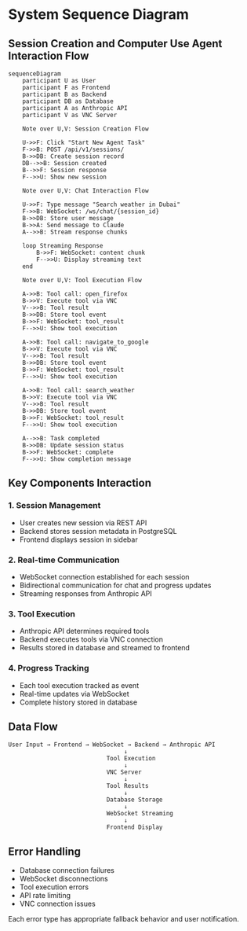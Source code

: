 # System Sequence Diagram

## Session Creation and Computer Use Agent Interaction Flow

```mermaid
sequenceDiagram
    participant U as User
    participant F as Frontend
    participant B as Backend
    participant DB as Database
    participant A as Anthropic API
    participant V as VNC Server

    Note over U,V: Session Creation Flow
    
    U->>F: Click "Start New Agent Task"
    F->>B: POST /api/v1/sessions/
    B->>DB: Create session record
    DB-->>B: Session created
    B-->>F: Session response
    F-->>U: Show new session

    Note over U,V: Chat Interaction Flow
    
    U->>F: Type message "Search weather in Dubai"
    F->>B: WebSocket: /ws/chat/{session_id}
    B->>DB: Store user message
    B->>A: Send message to Claude
    A-->>B: Stream response chunks
    
    loop Streaming Response
        B->>F: WebSocket: content chunk
        F-->>U: Display streaming text
    end
    
    Note over U,V: Tool Execution Flow
    
    A->>B: Tool call: open_firefox
    B->>V: Execute tool via VNC
    V-->>B: Tool result
    B->>DB: Store tool event
    B->>F: WebSocket: tool_result
    F-->>U: Show tool execution
    
    A->>B: Tool call: navigate_to_google
    B->>V: Execute tool via VNC
    V-->>B: Tool result
    B->>DB: Store tool event
    B->>F: WebSocket: tool_result
    F-->>U: Show tool execution
    
    A->>B: Tool call: search_weather
    B->>V: Execute tool via VNC
    V-->>B: Tool result
    B->>DB: Store tool event
    B->>F: WebSocket: tool_result
    F-->>U: Show tool execution
    
    A-->>B: Task completed
    B->>DB: Update session status
    B->>F: WebSocket: complete
    F-->>U: Show completion message
```

## Key Components Interaction

### 1. Session Management
- User creates new session via REST API
- Backend stores session metadata in PostgreSQL
- Frontend displays session in sidebar

### 2. Real-time Communication
- WebSocket connection established for each session
- Bidirectional communication for chat and progress updates
- Streaming responses from Anthropic API

### 3. Tool Execution
- Anthropic API determines required tools
- Backend executes tools via VNC connection
- Results stored in database and streamed to frontend

### 4. Progress Tracking
- Each tool execution tracked as event
- Real-time updates via WebSocket
- Complete history stored in database

## Data Flow

```
User Input → Frontend → WebSocket → Backend → Anthropic API
                                 ↓
                            Tool Execution
                                 ↓
                            VNC Server
                                 ↓
                            Tool Results
                                 ↓
                            Database Storage
                                 ↓
                            WebSocket Streaming
                                 ↓
                            Frontend Display
```

## Error Handling

- Database connection failures
- WebSocket disconnections
- Tool execution errors
- API rate limiting
- VNC connection issues

Each error type has appropriate fallback behavior and user notification.

